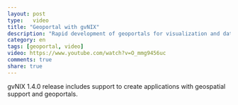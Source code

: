 ```yaml
---
layout: post
type:	video
title: "Geoportal with gvNIX"
description: "Rapid development of geoportals for visualization and data management"
category: en
tags: [geoportal, video]
video: https://www.youtube.com/watch?v=O_mmg9456uc
comments: true
share: true
---
```


gvNIX 1.4.0 release includes support to create applications with geospatial support and geoportals.

